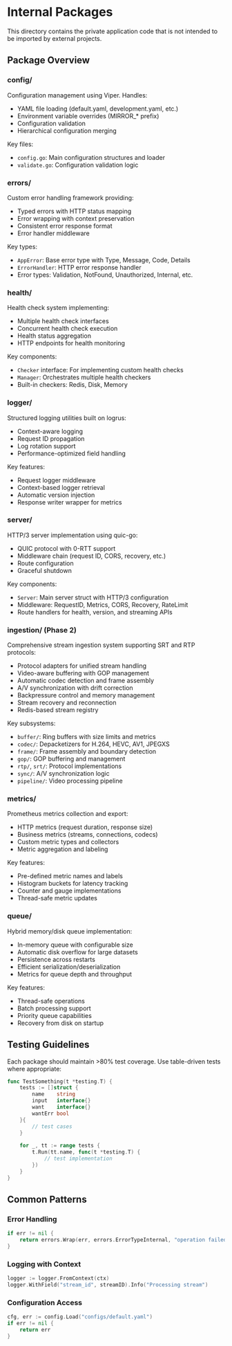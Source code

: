 # Internal Packages

This directory contains the private application code that is not intended to be imported by external projects.

## Package Overview

### config/
Configuration management using Viper. Handles:
- YAML file loading (default.yaml, development.yaml, etc.)
- Environment variable overrides (MIRROR_* prefix)
- Configuration validation
- Hierarchical configuration merging

Key files:
- `config.go`: Main configuration structures and loader
- `validate.go`: Configuration validation logic

### errors/
Custom error handling framework providing:
- Typed errors with HTTP status mapping
- Error wrapping with context preservation
- Consistent error response format
- Error handler middleware

Key types:
- `AppError`: Base error type with Type, Message, Code, Details
- `ErrorHandler`: HTTP error response handler
- Error types: Validation, NotFound, Unauthorized, Internal, etc.

### health/
Health check system implementing:
- Multiple health check interfaces
- Concurrent health check execution
- Health status aggregation
- HTTP endpoints for health monitoring

Key components:
- `Checker` interface: For implementing custom health checks
- `Manager`: Orchestrates multiple health checkers
- Built-in checkers: Redis, Disk, Memory

### logger/
Structured logging utilities built on logrus:
- Context-aware logging
- Request ID propagation
- Log rotation support
- Performance-optimized field handling

Key features:
- Request logger middleware
- Context-based logger retrieval
- Automatic version injection
- Response writer wrapper for metrics

### server/
HTTP/3 server implementation using quic-go:
- QUIC protocol with 0-RTT support
- Middleware chain (request ID, CORS, recovery, etc.)
- Route configuration
- Graceful shutdown

Key components:
- `Server`: Main server struct with HTTP/3 configuration
- Middleware: RequestID, Metrics, CORS, Recovery, RateLimit
- Route handlers for health, version, and streaming APIs

### ingestion/ (Phase 2)
Comprehensive stream ingestion system supporting SRT and RTP protocols:
- Protocol adapters for unified stream handling
- Video-aware buffering with GOP management
- Automatic codec detection and frame assembly
- A/V synchronization with drift correction
- Backpressure control and memory management
- Stream recovery and reconnection
- Redis-based stream registry

Key subsystems:
- `buffer/`: Ring buffers with size limits and metrics
- `codec/`: Depacketizers for H.264, HEVC, AV1, JPEGXS
- `frame/`: Frame assembly and boundary detection
- `gop/`: GOP buffering and management
- `rtp/`, `srt/`: Protocol implementations
- `sync/`: A/V synchronization logic
- `pipeline/`: Video processing pipeline

### metrics/
Prometheus metrics collection and export:
- HTTP metrics (request duration, response size)
- Business metrics (streams, connections, codecs)
- Custom metric types and collectors
- Metric aggregation and labeling

Key features:
- Pre-defined metric names and labels
- Histogram buckets for latency tracking
- Counter and gauge implementations
- Thread-safe metric updates

### queue/
Hybrid memory/disk queue implementation:
- In-memory queue with configurable size
- Automatic disk overflow for large datasets
- Persistence across restarts
- Efficient serialization/deserialization
- Metrics for queue depth and throughput

Key features:
- Thread-safe operations
- Batch processing support
- Priority queue capabilities
- Recovery from disk on startup

## Testing Guidelines

Each package should maintain >80% test coverage. Use table-driven tests where appropriate:

```go
func TestSomething(t *testing.T) {
    tests := []struct {
        name    string
        input   interface{}
        want    interface{}
        wantErr bool
    }{
        // test cases
    }
    
    for _, tt := range tests {
        t.Run(tt.name, func(t *testing.T) {
            // test implementation
        })
    }
}
```

## Common Patterns

### Error Handling
```go
if err != nil {
    return errors.Wrap(err, errors.ErrorTypeInternal, "operation failed", http.StatusInternalServerError)
}
```

### Logging with Context
```go
logger := logger.FromContext(ctx)
logger.WithField("stream_id", streamID).Info("Processing stream")
```

### Configuration Access
```go
cfg, err := config.Load("configs/default.yaml")
if err != nil {
    return err
}
```
